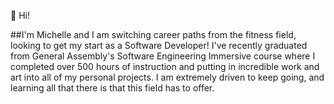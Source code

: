 👋  Hi!

##I'm Michelle and I am switching career paths from the fitness field, looking to get my start as a Software Developer! I've recently graduated from General Assembly's Software Engineering Immersive course where I completed over 500 hours of instruction and putting in incredible work and art into all of my personal projects. I am extremely driven to keep going, and learning all that there is that this field has to offer.
